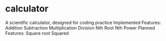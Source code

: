# calculator
A scientific calculator, designed for coding practice
Implemented Features:
  Addition
  Subtraction
  Multiplication
  Division
  Nth Root
  Nth Power
Planned Features:
  Square root
  Squared
